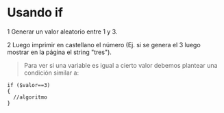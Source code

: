 Usando if
=========

1	Generar un valor aleatorio entre 1 y 3. 

2	Luego imprimir en castellano el número (Ej. si se genera el 3 luego mostrar en la página el string "tres").
>Para ver si una variable es igual a cierto valor debemos plantear una condición similar a:
````
if ($valor==3)
{
  //algoritmo
}
````